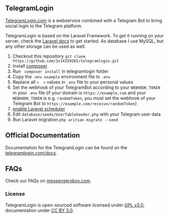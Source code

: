 ## TelegramLogin

[TelegramLogin.com](https://telegramlogin.com) is a webservice combined with a Telegram Bot to bring social login to the Telegram platform.

TelegramLogin is based on the Laravel Framework. To get it running on your server, check the [Laravel docs](https://laravel.com/docs/5.1) to get started. As database I use MySQL, but any other storage can be used as well.

1. Checkout this repository 
 ``` git clone https://github.com/3x14159265/telegramlogin.git ```
2. Install [composer](https://getcomposer.org/doc/00-intro.md)
3. Run ``` composer install``` in telegramlogin folder
4. Copy the ```.env.example``` environment file to ```.env```
5. Replace all ```<  >``` values in ```.env``` file to your personal values
6. Set the webhook of your TelegramBot according to your ```WEBHOOK_TOKEN``` in your ```.env``` file
(if your domain is ```https://example.com``` and your ```WEBHOOK_TOKEN``` is e.g. `randomToken`, you must set the webhook of your Telegram Bot to ```https://example.com/receive/randomToken```)
7. [enable Laravel scheduler](https://laravel.com/docs/5.1/scheduling)
8. Edit  ```database/seeds/UserTableSeeder.php``` with your Telegram user data 
9. Run Laravel migration ```php aritsan migrate --seed```

## Official Documentation

Documentation for the TelegramLogin can be found on the [telegramlogin.com/docs](https://telegramlogin.com/docs).

## FAQs

Check our FAQs on [messengersbox.com](http://messengersbox.com/t/telegramlogin-com-faq/53).


### License

TelegramLogin is open-sourced software licensed under [GPL v3.0](http://www.gnu.org/copyleft/gpl.html), documentation under [CC BY 3.0](http://creativecommons.org/licenses/by/3.0/).
